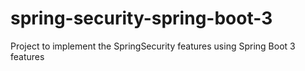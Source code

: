 # spring-security-spring-boot-3
Project to implement the SpringSecurity features using Spring Boot 3 features
